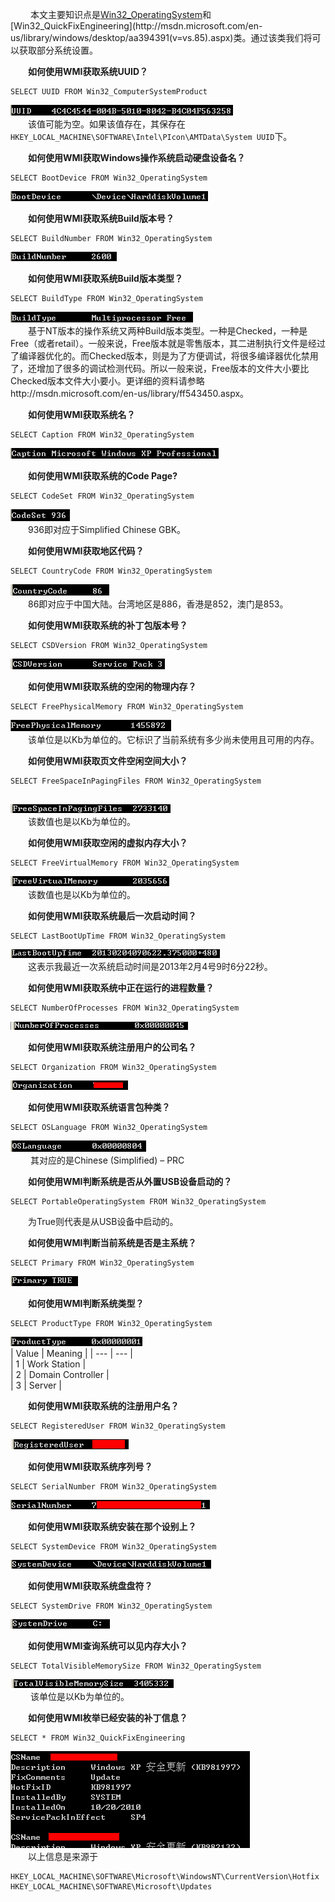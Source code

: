 &emsp;&emsp; 本文主要知识点是[Win32_OperatingSystem](http://msdn.microsoft.com/en-us/library/windows/desktop/aa394239(v=vs.85).aspx)和[Win32_QuickFixEngineering](http://msdn.microsoft.com/en-us/library/windows/desktop/aa394391(v=vs.85).aspx)类。通过该类我们将可以获取部分系统设置。  

&emsp;&emsp;**如何使用WMI获取系统UUID？**  
```
SELECT UUID FROM Win32_ComputerSystemProduct  
```
![](_v_images/_1521445608_18350.png)  
&emsp;&emsp;该值可能为空。如果该值存在，其保存在`HKEY_LOCAL_MACHINE\SOFTWARE\Intel\PIcon\AMTData\System UUID`下。  

&emsp;&emsp;**如何使用WMI获取Windows操作系统启动硬盘设备名？**  
```
SELECT BootDevice FROM Win32_OperatingSystem 
```
![](_v_images/_1521445658_7516.png)  

&emsp;&emsp;**如何使用WMI获取系统Build版本号？**  
```
SELECT BuildNumber FROM Win32_OperatingSystem  
```
![](_v_images/_1521445710_1710.png)  

&emsp;&emsp;**如何使用WMI获取系统Build版本类型？**
```
SELECT BuildType FROM Win32_OperatingSystem 
```
![](_v_images/_1521445761_16920.png)  
&emsp;&emsp;基于NT版本的操作系统又两种Build版本类型。一种是Checked，一种是Free（或者retail）。一般来说，Free版本就是零售版本，其二进制执行文件是经过了编译器优化的。而Checked版本，则是为了方便调试，将很多编译器优化禁用了，还增加了很多的调试检测代码。所以一般来说，Free版本的文件大小要比Checked版本文件大小要小。更详细的资料请参略http://msdn.microsoft.com/en-us/library/ff543450.aspx。  

&emsp;&emsp;**如何使用WMI获取系统名？**  
```
SELECT Caption FROM Win32_OperatingSystem  
```
![](_v_images/_1521445800_18026.png)  

&emsp;&emsp;**如何使用WMI获取系统的Code Page?**  
```
SELECT CodeSet FROM Win32_OperatingSystem 
```
![](_v_images/_1521445837_32687.png)  
&emsp;&emsp;936即对应于Simplified Chinese GBK。  


&emsp;&emsp;**如何使用WMI获取地区代码？**  
```
SELECT CountryCode FROM Win32_OperatingSystem  
```
![](_v_images/_1521445875_863.png)  
&emsp;&emsp;86即对应于中国大陆。台湾地区是886，香港是852，澳门是853。  


&emsp;&emsp;**如何使用WMI获取系统的补丁包版本号？**  
```
SELECT CSDVersion FROM Win32_OperatingSystem  
```
![](_v_images/_1521445908_9025.png)  

&emsp;&emsp;**如何使用WMI获取系统的空闲的物理内存？**  
```
SELECT FreePhysicalMemory FROM Win32_OperatingSystem  
```
![](_v_images/_1521445941_22136.png)  
&emsp;&emsp;该单位是以Kb为单位的。它标识了当前系统有多少尚未使用且可用的内存。  
  
&emsp;&emsp;**如何使用WMI获取页文件空闲空间大小？**  
```
SELECT FreeSpaceInPagingFiles FROM Win32_OperatingSystem  
  
```
![](_v_images/_1521445993_2349.png)  
&emsp;&emsp;该数值也是以Kb为单位的。  

&emsp;&emsp;**如何使用WMI获取空闲的虚拟内存大小？**  
```
SELECT FreeVirtualMemory FROM Win32_OperatingSystem 
```
![](_v_images/_1521446038_15664.png)  
&emsp;&emsp;该数值也是以Kb为单位的。  


&emsp;&emsp;**如何使用WMI获取系统最后一次启动时间？**  
```
SELECT LastBootUpTime FROM Win32_OperatingSystem 
```
![](_v_images/_1521446074_26934.png)  
 &emsp;&emsp;这表示我最近一次系统启动时间是2013年2月4号9时6分22秒。  

&emsp;&emsp;**如何使用WMI获取系统中正在运行的进程数量？**  
```
SELECT NumberOfProcesses FROM Win32_OperatingSystem  
```
![](_v_images/_1521446123_18343.png)  

&emsp;&emsp;**如何使用WMI获取系统注册用户的公司名？**  
```
SELECT Organization FROM Win32_OperatingSystem  
```
![](_v_images/_1521446154_5305.png)  


&emsp;&emsp;**如何使用WMI获取系统语言包种类？**  
```
SELECT OSLanguage FROM Win32_OperatingSystem  
```
![](_v_images/_1521446182_1152.png)  
&emsp;&emsp; 其对应的是Chinese (Simplified) – PRC  


&emsp;&emsp;**如何使用WMI判断系统是否从外置USB设备启动的？**  
```
SELECT PortableOperatingSystem FROM Win32_OperatingSystem  
```
&emsp;&emsp;为True则代表是从USB设备中启动的。  



&emsp;&emsp;**如何使用WMI判断当前系统是否是主系统？**  
```
SELECT Primary FROM Win32_OperatingSystem  
```
![](_v_images/_1521446254_16292.png)  



&emsp;&emsp;**如何使用WMI判断系统类型？**  
```
SELECT ProductType FROM Win32_OperatingSystem  
```
![](_v_images/_1521446284_127.png)  
| Value | Meaning |
| --- | --- |  
| 1 | Work Station |  
| 2 | Domain Controller |  
| 3 | Server |  


&emsp;&emsp;**如何使用WMI获取系统的注册用户名？**  
```
SELECT RegisteredUser FROM Win32_OperatingSystem  
```
![](_v_images/_1521446361_29195.png)  


&emsp;&emsp;**如何使用WMI获取系统序列号？**  
```
SELECT SerialNumber FROM Win32_OperatingSystem  
```
![](_v_images/_1521446394_8254.png)  



&emsp;&emsp;**如何使用WMI获取系统安装在那个设别上？**  
```
SELECT SystemDevice FROM Win32_OperatingSystem  
```
![](_v_images/_1521446429_28563.png)  

&emsp;&emsp;**如何使用WMI获取系统盘盘符？**  
```
SELECT SystemDrive FROM Win32_OperatingSystem  
```
![](_v_images/_1521446465_3191.png)  


&emsp;&emsp;**如何使用WMI查询系统可以见内存大小？**  
```
SELECT TotalVisibleMemorySize FROM Win32_OperatingSystem  
```
![](_v_images/_1521446487_2829.png)  
&emsp;&emsp;  该单位是以Kb为单位的。


&emsp;&emsp;**如何使用WMI枚举已经安装的补丁信息？**  
```
SELECT * FROM Win32_QuickFixEngineering  
```
![](_v_images/_1521446525_28086.png)  
&emsp;&emsp;以上信息是来源于  
```
HKEY_LOCAL_MACHINE\SOFTWARE\Microsoft\WindowsNT\CurrentVersion\Hotfix  
HKEY_LOCAL_MACHINE\SOFTWARE\Microsoft\Updates  
```